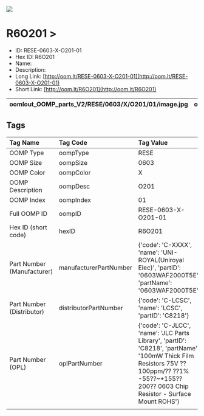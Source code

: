 


  
![][im]
# R6O201 > 

- ID: RESE-0603-X-O201-01
- Hex ID: R6O201
- Name: 
- Description: 
- Long Link: [http://oom.lt/RESE-0603-X-O201-01](http://oom.lt/RESE-0603-X-O201-01)
- Short Link: [http://oom.lt/R6O201](http://oom.lt/R6O201)
  

|oomlout_OOMP_parts_V2/RESE/0603/X/O201/01/image.jpg|oomlout_OOMP_parts_V2/RESE/0603/X/O201/01/image_BOTTOM.jpg|oomlout_OOMP_parts_V2/RESE/0603/X/O201/01/image_Re.jpg||
| :---: | :---: | :---: | :---: |

## Tags
  

|Tag Name|Tag Code|Tag Value|
| :--- | :--- | :--- |
|OOMP Type|oompType|RESE|
|OOMP Size|oompSize|0603|
|OOMP Color|oompColor|X|
|OOMP Description|oompDesc|O201|
|OOMP Index|oompIndex|01|
|Full OOMP ID|oompID|RESE-0603-X-O201-01|
|Hex ID (short code)|hexID|R6O201|
|Part Number (Manufacturer)|manufacturerPartNumber|{'code': 'C-XXXX', 'name': 'UNI-ROYAL(Uniroyal Elec)', 'partID': '0603WAF2000T5E', 'partName': '0603WAF2000T5E'}|
|Part Number (Distributor)|distributorPartNumber|{'code': 'C-LCSC', 'name': 'LCSC', 'partID': 'C8218'}|
|Part Number (OPL)|oplPartNumber|{'code': 'C-JLCC', 'name': 'JLC Parts Library', 'partID': 'C8218', 'partName': '100mW Thick Film Resistors 75V ??100ppm/?? ??1% -55??~+155?? 200?? 0603  Chip Resistor - Surface Mount ROHS'}|
||||



[im]: oomlout_OOMP_parts_V2/RESE/0603/X/O201/01/image_450.jpg
